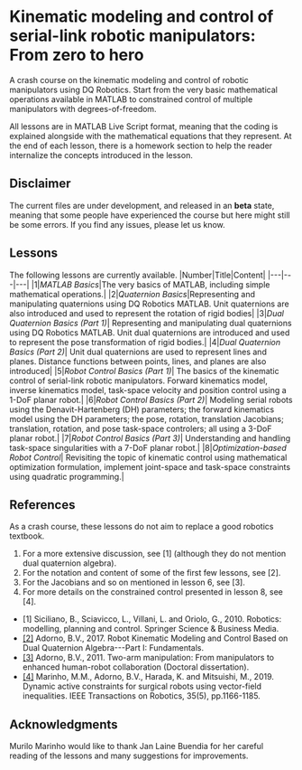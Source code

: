 # Kinematic modeling and control of serial-link robotic manipulators: From zero to hero

A crash course on the kinematic modeling and control of robotic manipulators using DQ Robotics. Start from the very basic mathematical operations available in MATLAB to constrained control of multiple manipulators with degrees-of-freedom.

All lessons are in MATLAB Live Script format, meaning that the coding is explained alongside with the mathematical equations that they represent. At the end of each lesson, there is a homework section to help the reader internalize the concepts introduced in the lesson.

## Disclaimer
The current files are under development, and released in an **beta** state, meaning that some people have experienced the course but here might still be some errors. If you find any issues, please let us know.

## Lessons
The following lessons are currently available.
|Number|Title|Content|
|---|---|---|
|1|*MATLAB Basics*|The very basics of MATLAB, including simple mathematical operations.|
|2|*Quaternion Basics*|Representing and manipulating quaternions using DQ Robotics MATLAB. Unit quaternions are also introduced and used to represent the rotation of rigid bodies|
|3|*Dual Quaternion Basics (Part 1)*| Representing and manipulating dual quaternions using DQ Robotics MATLAB. Unit dual quaternions are introduced and used to represent the pose transformation of rigid bodies.|
|4|*Dual Quaternion Basics (Part 2)*| Unit dual quaternions are used to represent lines and planes. Distance functions between points, lines, and planes are also introduced|
|5|*Robot Control Basics (Part 1)*| The basics of the kinematic control of serial-link robotic manipulators. Forward kinematics model, inverse kinematics model, task-space velocity and position control using a 1-DoF planar robot.|
|6|*Robot Control Basics (Part 2)*| Modeling serial robots using the Denavit-Hartenberg (DH) parameters; the forward kinematics model using the DH parameters; the pose, rotation, translation Jacobians; translation, rotation, and pose task-space controlers; all using a 3-DoF planar robot.|
|7|*Robot Control Basics (Part 3)*| Understanding and handling task-space singularities with a 7-DoF planar robot.|
|8|*Optimization-based Robot Control*| Revisiting the topic of kinematic control using mathematical optimization formulation, implement joint-space and task-space constraints using quadratic programming.|

## References
As a crash course, these lessons do not aim to replace a good robotics textbook. 

1. For a more extensive discussion, see [1] (although they do not mention dual quaternion algebra).
2. For the notation and content of some of the first few lessons, see [2].
3. For the Jacobians and so on mentioned in lesson 6, see [3].
4. For more details on the constrained control presented in lesson 8, see [4]. 

- [1] Siciliano, B., Sciavicco, L., Villani, L. and Oriolo, G., 2010. Robotics: modelling, planning and control. Springer Science & Business Media.
- [[2]](https://hal.archives-ouvertes.fr/hal-01478225/) Adorno, B.V., 2017. Robot Kinematic Modeling and Control Based on Dual Quaternion Algebra---Part I: Fundamentals.
- [[3]](https://tel.archives-ouvertes.fr/tel-00641678/) Adorno, B.V., 2011. Two-arm manipulation: From manipulators to enhanced human-robot collaboration (Doctoral dissertation).
- [[4]]() Marinho, M.M., Adorno, B.V., Harada, K. and Mitsuishi, M., 2019. Dynamic active constraints for surgical robots using vector-field inequalities. IEEE Transactions on Robotics, 35(5), pp.1166-1185.

## Acknowledgments
Murilo Marinho would like to thank Jan Laine Buendia for her careful reading of the lessons and many suggestions for improvements.

